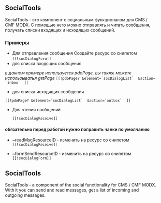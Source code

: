 ## SocialTools 
SocialTools -  это компонент с социальным функционалом для CMS / CMF MODX. С помощью него можно отправлять и читать сообщения, получать списки входящих и исходящих сообщений.
### Примеры
* Для отправления сообщения
Создайте ресурс со снипетом ``[[!socDialogForm]]``
* для списка входящих сообщения 
 
 *в данном примере используется pdoPage, вы также можете использыватья getPage*
 ``[[!pdoPage?
  &element=`socDialogList` 
  &action= `inbox` 
]]
``
* для списка исходящих сообщения

 ``[[!pdoPage?
  &element=`socDialogList` 
  &action=`outbox` 
]]
``
* Для чтения сообщений

  `` [[!socDialogReceive]] `` 


#### обязательно перед работой нужно поправить  чанки по умолчанию
* ~readMsgResourceID - изменить на ресурс со снипетом `` [[!socDialogReceive]] ``

* ~formSendResourceID - изменить на ресурс со снипетом `` [[!socDialogForm]] ``

## SocialTools 
SocialTools - a component of the social functionality for CMS / CMF MODX. With it you can send and read messages, get a list of incoming and outgoing messages.


